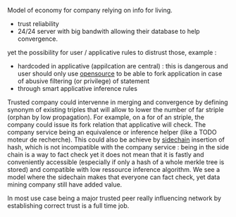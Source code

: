 Model of economy for company relying on info for living.

- trust reliability
- 24/24 server with big bandwith allowing their database to help convergence.


yet the possibility for user / applicative rules to distrust those, example :
- hardcoded in applicative (appilcation are central) : this is dangerous and user should only use [opensource](./code.md) to be able to fork application in case of abusive filtering (or privilege) of statement
- through smart applicative inference rules


Trusted company could intervenne in merging and convergence by defining synonym of existing triples that will allow to lower the number of far striple (orphan by low propagation).
For example, on a for of an striple, the company could issue its fork relation that applicative will check. The company service being an equivalence or inference helper (like a TODO moteur de recherche). This could also be achieve by [sidechain](./sidechain.md) insertion of hash, which is not incompatible with the company service : being in the side chain is a way to fact check yet it does not mean that it is fastly and conveniently accessible (especially if only a hash of a whole merkle tree is stored) and compatible with low ressource inference algorithm.
We see a model where the sidechain makes that everyone can fact check, yet data mining company still have added value.


In most use case being a major trusted peer really influencing network by establishing correct trust is a full time job.

